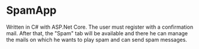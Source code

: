# SpamApp
Written in C# with ASP.Net Core. The user must register with a confirmation mail. After that, the "Spam" tab will be available and there he can manage the mails on which he wants to play spam and can send spam messages.
